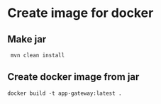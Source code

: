 # Create image for docker 
## Make jar
```commandline
 mvn clean install
```
## Create docker image from jar

```commandline
docker build -t app-gateway:latest .
```